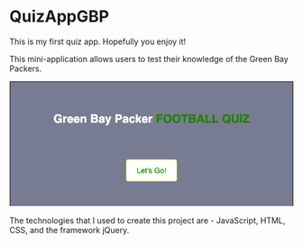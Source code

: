 # QuizAppGBP
This is my first quiz app. Hopefully you enjoy it!

This mini-application allows users to test their knowledge of the Green Bay Packers.

<img src='https://github.com/AJStolp/Gist-Photos/blob/master/QuizAPPFinal.png' alt='cover image of quiz'>

The technologies that I used to create this project are - JavaScript, HTML, CSS, and the framework jQuery. 
